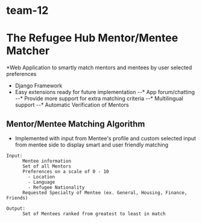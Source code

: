 # team-12
# The Refugee Hub Mentor/Mentee Matcher
*Web Application to smartly match mentors and mentees by user selected preferences
* Django Framework
* Easy extensions ready for future implementation
--* App forum/chatting
--* Provide more support for extra matching criteria
--* Multilingual support
--* Automatic Verification of Mentors
## Mentor/Mentee Matching Algorithm
* Implemented with input from Mentee's profile and custom selected input from mentee side to display smart and user friendly matching
```
Input:
      Mentee information
      Set of all Mentors
      Preferences on a scale of 0 - 10
        - Location
        - Language
        - Refugee Nationality
      Requested Specialty of Mentee (ex. General, Housing, Finance, Friends)
      
Output:
      Set of Mentees ranked from greatest to least in match     
```
